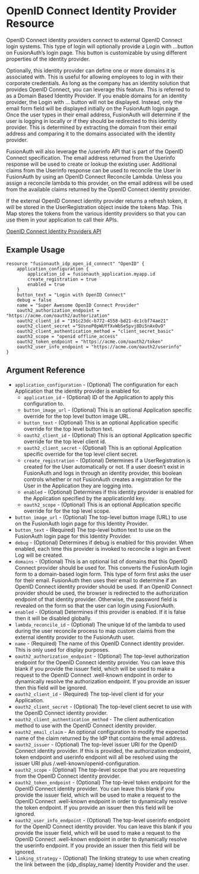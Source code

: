 # OpenID Connect Identity Provider Resource

OpenID Connect identity providers connect to external OpenID Connect login systems. This type of login will optionally provide a Login with …​ button on FusionAuth’s login page. This button is customizable by using different properties of the identity provider.

Optionally, this identity provider can define one or more domains it is associated with. This is useful for allowing employees to log in with their corporate credentials. As long as the company has an identity solution that provides OpenID Connect, you can leverage this feature. This is referred to as a Domain Based Identity Provider. If you enable domains for an identity provider, the Login with …​ button will not be displayed. Instead, only the email form field will be displayed initially on the FusionAuth login page. Once the user types in their email address, FusionAuth will determine if the user is logging in locally or if they should be redirected to this identity provider. This is determined by extracting the domain from their email address and comparing it to the domains associated with the identity provider.

FusionAuth will also leverage the /userinfo API that is part of the OpenID Connect specification. The email address returned from the Userinfo response will be used to create or lookup the existing user. Additional claims from the Userinfo response can be used to reconcile the User in FusionAuth by using an OpenID Connect Reconcile Lambda. Unless you assign a reconcile lambda to this provider, on the email address will be used from the available claims returned by the OpenID Connect identity provider.

If the external OpenID Connect identity provider returns a refresh token, it will be stored in the UserRegistration object inside the tokens Map. This Map stores the tokens from the various identity providers so that you can use them in your application to call their APIs.

[OpenID Connect Identity Providers API](https://fusionauth.io/docs/v1/tech/apis/identity-providers/openid-connect)

## Example Usage

```hcl
resource "fusionauth_idp_open_id_connect" "OpenID" {
    application_configuration {
        application_id = fusionauth_application.myapp.id
        create_registration = true
        enabled = true
    }
    button_text = "Login with OpenID Connect"
    debug = false
    name = "Super Awesome OpenID Connect Provider"
    oauth2_authorization_endpoint = "https://acme.com/oauth2/authorization"
    oauth2_client_id = "191c23dc-b772-4558-bd21-dc1cbf74ae21"
    oauth2_client_secret ="SUsnoP0pWUYfXvWbSe5pvj8Di5nAxOvO"
    oauth2_client_authentication_method = "client_secret_basic"
    oauth2_scope = "openid offline_access"
    oauth2_token_endpoint = "https://acme.com/oauth2/token"
    oauth2_user_info_endpoint = "https://acme.com/oauth2/userinfo"
}
```

## Argument Reference

* `application_configuration` - (Optional) The configuration for each Application that the identity provider is enabled for.
    - `application_id` - (Optional) ID of the Application to apply this configuration to.
    - `button_image_url` - (Optional) This is an optional Application specific override for the top level button image URL.
    - `button_text` - (Optional) This is an optional Application specific override for the top level button text.
    - `oauth2_client_id` - (Optional) This is an optional Application specific override for the top level client id.
    - `oauth2_client_secret` - (Optional) This is an optional Application specific override for the top level client secret.
    - `create_registration` - (Optional) Determines if a UserRegistration is created for the User automatically or not. If a user doesn’t exist in FusionAuth and logs in through an identity provider, this boolean controls whether or not FusionAuth creates a registration for the User in the Application they are logging into.
    - `enabled` - (Optional) Determines if this identity provider is enabled for the Application specified by the applicationId key.
    - `oauth2_scope` - (Optional) This is an optional Application specific override for for the top level scope.
* `button_image_url` - (Optional) The top-level button image (URL) to use on the FusionAuth login page for this Identity Provider.
* `button_text` - (Required) The top-level button text to use on the FusionAuth login page for this Identity Provider.
* `debug` - (Optional) Determines if debug is enabled for this provider. When enabled, each time this provider is invoked to reconcile a login an Event Log will be created.
* `domains` - (Optional) This is an optional list of domains that this OpenID Connect provider should be used for. This converts the FusionAuth login form to a domain-based login form. This type of form first asks the user for their email. FusionAuth then uses their email to determine if an OpenID Connect identity provider should be used. If an OpenID Connect provider should be used, the browser is redirected to the authorization endpoint of that identity provider. Otherwise, the password field is revealed on the form so that the user can login using FusionAuth.
* `enabled` - (Optional) Determines if this provider is enabled. If it is false then it will be disabled globally.
* `lambda_reconcile_id` - (Optional) The unique Id of the lambda to used during the user reconcile process to map custom claims from the external identity provider to the FusionAuth user.
* `name` - (Required) The name of this OpenID Connect identity provider. This is only used for display purposes.
* `oauth2_authorization_endpoint` - (Optional) The top-level authorization endpoint for the OpenID Connect identity provider. You can leave this blank if you provide the issuer field, which will be used to make a request to the OpenID Connect .well-known endpoint in order to dynamically resolve the authorization endpoint. If you provide an issuer then this field will be ignored.
* `oauth2_client_id` - (Required) The top-level client id for your Application.
* `oauth2_client_secret` - (Optional) The top-level client secret to use with the OpenID Connect identity provider.
* `oauth2_client_authentication_method` - The client authentication method to use with the OpenID Connect identity provider. 
* `oauth2_email_claim` - An optional configuration to modify the expected name of the claim returned by the IdP that contains the email address.
* `oauth2_issuer` - (Optional) The top-level issuer URI for the OpenID Connect identity provider. If this is provided, the authorization endpoint, token endpoint and userinfo endpoint will all be resolved using the issuer URI plus /.well-known/openid-configuration.
* `oauth2_scope` - (Optional) The top-level scope that you are requesting from the OpenID Connect identity provider.
* `oauth2_token_endpoint` - (Optional) The top-level token endpoint for the OpenID Connect identity provider. You can leave this blank if you provide the issuer field, which will be used to make a request to the OpenID Connect .well-known endpoint in order to dynamically resolve the token endpoint. If you provide an issuer then this field will be ignored.
* `oauth2_user_info_endpoint` - (Optional) The top-level userinfo endpoint for the OpenID Connect identity provider. You can leave this blank if you provide the issuer field, which will be used to make a request to the OpenID Connect .well-known endpoint in order to dynamically resolve the userinfo endpoint. If you provide an issuer then this field will be ignored.
* `linking_strategy` - (Optional) The linking strategy to use when creating the link between the {idp_display_name} Identity Provider and the user.